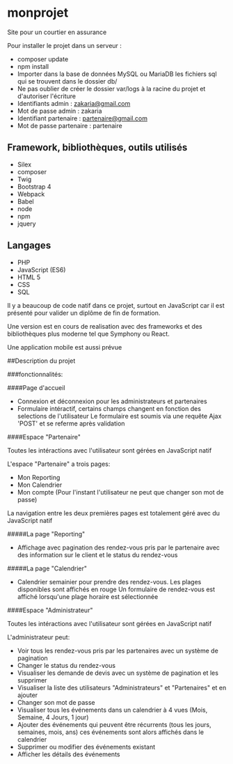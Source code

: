 # monprojet

Site pour un courtier en assurance

Pour installer le projet dans un serveur :

* composer update
* npm install
* Importer dans la base de données MySQL ou MariaDB les fichiers sql qui se trouvent dans le dossier db/
* Ne pas oublier de créer le dossier var/logs à la racine du projet et d'autoriser l'écriture
* Identifiants admin : zakaria@gmail.com
* Mot de passe admin : zakaria
* Identifiant partenaire : partenaire@gmail.com
* Mot de passe partenaire : partenaire

## Framework, bibliothèques, outils utilisés

* Silex
* composer
* Twig
* Bootstrap 4
* Webpack
* Babel
* node
* npm
* jquery

## Langages

* PHP
* JavaScript (ES6)
* HTML 5
* CSS
* SQL


Il y a beaucoup de code natif dans ce projet, surtout en JavaScript
car il est présenté pour valider un diplôme de fin de formation.

Une version est en cours de realisation avec des frameworks et des bibliothèques plus moderne
tel que Symphony ou React.

Une application mobile est aussi prévue

##Description du projet

###fonctionnalités:

####Page d'accueil

 * Connexion et déconnexion pour les administrateurs et partenaires
 * Formulaire intéractif, certains champs changent en fonction des selections de l'utilisateur
    Le formulaire est soumis via une requête Ajax 'POST' et se referme après validation


####Espace "Partenaire"

Toutes les intéractions avec l'utilisateur sont gérées en JavaScript natif

L'espace "Partenaire" a trois pages:

  * Mon Reporting
  * Mon Calendrier
  * Mon compte (Pour l'instant l'utilisateur ne peut que changer son mot de passe)


La navigation entre les deux premières pages est totalement géré avec du JavaScript natif

#####La page "Reporting"

  * Affichage avec pagination des rendez-vous pris par le partenaire avec des information sur le client et
  le status du rendez-vous

#####La page "Calendrier"

  * Calendrier semainier pour prendre des rendez-vous. Les plages disponibles sont affichés en rouge
  Un formulaire de rendez-vous est affiché lorsqu'une plage horaire est sélectionnée


####Espace "Administrateur"

Toutes les intéractions avec l'utilisateur sont gérées en JavaScript natif

L'administrateur peut:

  * Voir tous les rendez-vous pris par les partenaires avec un système de pagination
  * Changer le status du rendez-vous
  * Visualiser les demande de devis avec un système de pagination et les supprimer
  * Visualiser la liste des utilisateurs "Administrateurs" et "Partenaires" et en ajouter
  * Changer son mot de passe
  * Visualiser tous les événements dans un calendrier à 4 vues (Mois, Semaine, 4 Jours, 1 jour)
  * Ajouter des événements qui peuvent être récurrents (tous les jours, semaines, mois, ans)
  ces événements sont alors affichés dans le calendrier
  * Supprimer ou modifier des événements existant
  * Afficher les détails des événements
